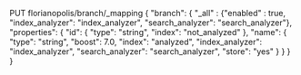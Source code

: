 PUT florianopolis/branch/_mapping
{
"branch": {
      "_all" : {"enabled" : true, "index_analyzer": "index_analyzer", "search_analyzer": "search_analyzer"},
      "properties": {
        "id": {
          "type": "string",
          "index": "not_analyzed"
        },
        "name": {
          "type": "string",
          "boost": 7.0,
          "index": "analyzed",
          "index_analyzer": "index_analyzer",
          "search_analyzer": "search_analyzer",
          "store": "yes"
        }
      }
    }
}